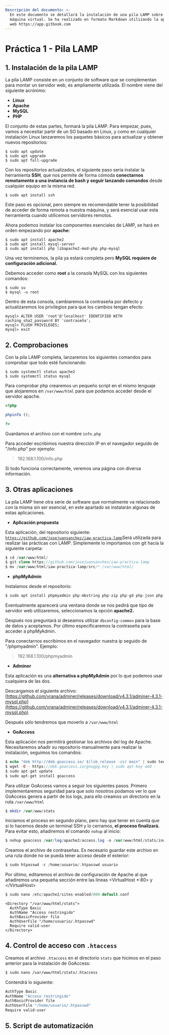 ```yaml
---
Descripción del documento: >-
  En este documento se detallará la instalación de una pila LAMP sobre una
  máquina virtual. Se ha realizado en formato Markdown utilizando la aplicación
  web https://app.gitbook.com
---
```


# Práctica 1 - Pila LAMP

## 1. Instalación de la pila LAMP

La pila LAMP consiste en un conjunto de software que se complementan para montar un servidor web, es ampliamente utilizada. El nombre viene del siguiente acrónimo:

* **Linux**
* **Apache**
* **MySQL**
* **PHP**

El conjunto de estas partes, formará la pila LAMP. Para empezar, pues, vamos a necesitar partir de un SO basado en Linux, y como en cualquier instalación Linux lanzaremos los paquetes básicos para actualizar y obtener nuevos repositorios:

```text
$ sudo apt update
$ sudo apt upgrade
$ sudo apt full-upgrade
```

Con los repositorios actualizados, el siguiente paso sería instalar la herramienta **SSH**, que nos permite de forma cómoda **conectarnos remotamente a una instancia de bash y seguir lanzando comandos** desde cualquier equipo en la misma red.

```text
$ sudo apt install ssh
```

Este paso es opcional, pero siempre es recomendable tener la posibilidad de acceder de forma remota a nuestra máquina, y será esencial usar esta herramienta cuando utilicemos servidores remotos.

Ahora podemos instalar los componentes esenciales de LAMP, se hará en orden empezando por **apache:**

```text
$ sudo apt install apache2
$ sudo apt install mysql-server
$ sudo apt install php libapache2-mod-php php-mysql
```

Una vez terminemos, la pila ya estará completa pero **MySQL requiere de configuración adicional.** 

Debemos acceder como **root** a la consola MySQL con los siguientes comandos:

```text
$ sudo su
$ mysql -u root
```

Dentro de esta consola, cambiaremos la contraseña por defecto y actualizaremos los privilegios para que los cambios tengan efecto:

```text
mysql> ALTER USER 'root'@'localhost' IDENTIFIED WITH caching_sha2_password BY 'contraseña';
mysql> FLUSH PRIVILEGES;
mysql> exit
```

## 2. Comprobaciones

Con la pila LAMP completa, lanzaremos los siguientes comandos para comprobar que todo esté funcionando:

```text
$ sudo systemctl status apache2
$ sudo systemctl status mysql
```

Para comprobar php crearemos un pequeño script en el mismo lenguaje que alojaremos en `/var/www/html` para que podamos acceder desde el servidor apache.

```php
<?php

phpinfo ();

?>
```

Guardamos el archivo con el nombre `info.php`

Para acceder escribimos nuestra dirección IP en el navegador seguido de "/info.php" por ejemplo:

> 192.168.1.100/info.php

Si todo funciona correctamente, veremos una página con diversa información.

## 3. Otras aplicaciones

La pila LAMP tiene otra serie de software que normalmente va relacionado con la misma sin ser esencial, en este apartado se instalarán algunas de estas aplicaciones.

* **Aplicación propuesta**

Esta aplicación, del repositorio siguiente: [`https://github.com/josejuansanchez/iaw-practica-lamp`](https://github.com/josejuansanchez/iaw-practica-lamp)Será utilizada para realizar las prácticas con LAMP. Simplemente lo importamos con git hacia la siguiente carpeta:

```php
$ cd /var/www/html/
$ git clone https://github.com/josejuansanchez/iaw-practica-lamp
$ mv /var/www/html/iaw-practica-lamp/src/* /var/www/html/
```

* **phpMyAdmin**

Instalamos desde el repositorio:

```php
$ sudo apt install phpmyadmin php-mbstring php-zip php-gd php-json php-curl
```

Eventualmente aparecerá una ventana donde se nos pedirá que tipo de servidor web utilizaremos, seleccionamos la opción **apache2.**

Después nos preguntará si deseamos utilizar `dbconfig-common` para la base de datos y aceptamos. Por último especificaremos la contraseña para acceder a phpMyAdmin.

Para conectarnos escribimos en el navegador nuestra ip seguido de "/phpmyadmin". Ejemplo:

> 192.168.1.100/phpmyadmin

* **Adminer**

Esta aplicación es una **alternativa a phpMyAdmin** por lo que podemos usar cualquiera de las dos.

Descargamos el siguiente archivo: [https://github.com/vrana/adminer/releases/download/v4.3.1/adminer-4.3.1-mysql.php](https://github.com/vrana/adminer/releases/download/v4.3.1/adminer-4.3.1-mysql.php)

Después sólo tendremos que moverlo a `/var/www/html`

* **GoAccess**

Esta aplicación nos permitirá gestionar los archivos del log de Apache. Necesitaremos añadir su repositorio manualmente para realizar la instalación, seguimos los comandos:

```php
$ echo "deb http://deb.goaccess.io/ $(lsb_release -cs) main" | sudo tee -a /etc/apt/sources.list.d/goaccess.list
$ wget -O - https://deb.goaccess.io/gnugpg.key | sudo apt-key add -
$ sudo apt-get update
$ sudo apt-get install goaccess
```

Para utilizar GoAccess vamos a seguir los siguientes pasos. Primero implementaremos seguridad para que solo nosotros podamos ver lo que GoAccess genera a partir de los logs, para ello creamos un directorio en la ruta `/var/www/html`

```php
$ mkdir /var/www/stats
```

Iniciamos el proceso en segundo plano, pero hay que tener en cuenta que si lo hacemos desde un terminal SSH y lo cerramos, **el proceso finalizará.** Para evitar esto, añadiremos el comando `nohup` al inicio:

```php
$ nohup goaccess /var/log/apache2/access.log -o /var/www/html/stats/index.html --log-format=COMBINED --real-time-html &
```

Creamos el archivo de contraseñas. Es necesario guardar este archivo en una ruta donde no se pueda tener acceso desde el exterior:

```php
$ sudo htpasswd -c /home/usuario/.htpasswd usuario
```

Por último, editaremos el archivo de configuración de Apache al que añadiremos una pequeña sección entre las líneas &lt;VirtualHost \*:80&gt; y &lt;/VirtualHost&gt;

```php
$ sudo nano /etc/apache2/sites-enabled/000-default.conf
```

```text
<Directory "/var/www/html/stats">
  AuthType Basic
  AuthName "Acceso restringido"
  AuthBasicProvider file
  AuthUserFile "/home/usuario/.htpasswd"
  Require valid-user
</Directory>
```

## 4. Control de acceso con `.htaccess`

Creamos el archivo `.htaccess` en el directorio `stats` que hicimos en el paso anterior para la instalación de GoAccess:

```bash
$ sudo nano /var/www/html/stats/.htaccess
```

Contendrá lo siguiente:

```bash
AuthType Basic
AuthName "Acceso restringido"
AuthBasicProvider file
AuthUserFile "/home/usuario/.htpasswd"
Require valid-user
```

## 5. Script de automatización

